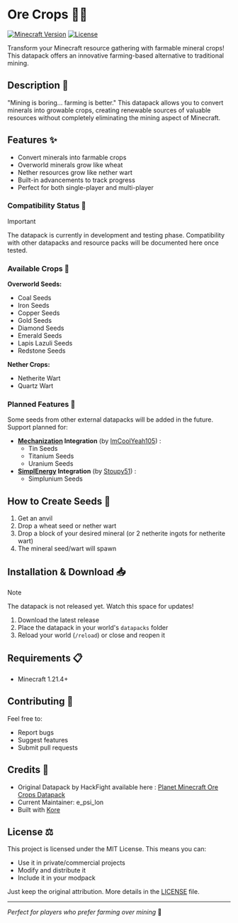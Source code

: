 # Ore Crops 🌾💎

[![Minecraft Version](https://img.shields.io/badge/Minecraft-1.21.4-green.svg)](https://www.minecraft.net/)
[![License](https://img.shields.io/badge/License-MIT-blue.svg)](https://opensource.org/licenses/MIT)

Transform your Minecraft resource gathering with farmable mineral crops! This datapack offers an innovative farming-based alternative to traditional mining.

## Description 📝

"Mining is boring... farming is better." This datapack allows you to convert minerals into growable crops, creating renewable sources of valuable resources without completely eliminating the mining aspect of Minecraft.

## Features ✨

- Convert minerals into farmable crops
- Overworld minerals grow like wheat
- Nether resources grow like nether wart
- Built-in advancements to track progress
- Perfect for both single-player and multi-player

### Compatibility Status 🔧
> [!IMPORTANT]
> The datapack is currently in development and testing phase.
> Compatibility with other datapacks and resource packs will be documented here once tested.


### Available Crops 🌱

**Overworld Seeds:**
- Coal Seeds
- Iron Seeds 
- Copper Seeds
- Gold Seeds
- Diamond Seeds
- Emerald Seeds
- Lapis Lazuli Seeds
- Redstone Seeds

**Nether Crops:**
- Netherite Wart
- Quartz Wart

### Planned Features 📅

Some seeds from other external datapacks will be added in the future.
Support planned for:
- **[Mechanization](https://github.com/ICY105/Mechanization) Integration** (by [ImCoolYeah105](https://github.com/ICY105)) :
  - Tin Seeds
  - Titanium Seeds
  - Uranium Seeds
- **[SimplEnergy](https://github.com/Stoupy51/SimplEnergy) Integration** (by [Stoupy51](https://github.com/Stoupy51)) :
  - Simplunium Seeds

## How to Create Seeds 🔨

1. Get an anvil
2. Drop a wheat seed or nether wart
3. Drop a block of your desired mineral (or 2 netherite ingots for netherite wart)
4. The mineral seed/wart will spawn


## Installation & Download 📥
> [!NOTE]
> The datapack is not released yet. Watch this space for updates!

1. Download the latest release
2. Place the datapack in your world's `datapacks` folder
3. Reload your world (`/reload`) or close and reopen it


## Requirements 📋

- Minecraft 1.21.4+
 
 ## Contributing 🤝
Feel free to:
- Report bugs
- Suggest features
- Submit pull requests

## Credits 👥

- Original Datapack by HackFight available here : [Planet Minecraft Ore Crops Datapack](https://www.planetminecraft.com/data-pack/ore-crops/)
- Current Maintainer: e_psi_lon
- Built with [Kore](https://github.com/Ayfri/Kore)

## License ⚖️

This project is licensed under the MIT License. This means you can:
- Use it in private/commercial projects
- Modify and distribute it
- Include it in your modpack

Just keep the original attribution. More details in the [LICENSE](LICENSE) file.

---

*Perfect for players who prefer farming over mining* 🚜
